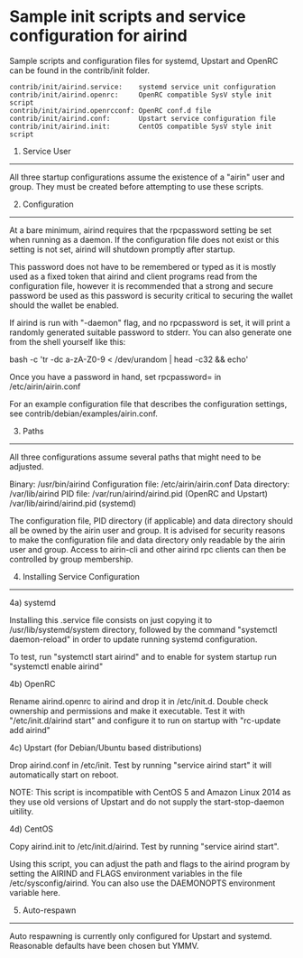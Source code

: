 Sample init scripts and service configuration for airind
==========================================================

Sample scripts and configuration files for systemd, Upstart and OpenRC
can be found in the contrib/init folder.

    contrib/init/airind.service:    systemd service unit configuration
    contrib/init/airind.openrc:     OpenRC compatible SysV style init script
    contrib/init/airind.openrcconf: OpenRC conf.d file
    contrib/init/airind.conf:       Upstart service configuration file
    contrib/init/airind.init:       CentOS compatible SysV style init script

1. Service User
---------------------------------

All three startup configurations assume the existence of a "airin" user
and group.  They must be created before attempting to use these scripts.

2. Configuration
---------------------------------

At a bare minimum, airind requires that the rpcpassword setting be set
when running as a daemon.  If the configuration file does not exist or this
setting is not set, airind will shutdown promptly after startup.

This password does not have to be remembered or typed as it is mostly used
as a fixed token that airind and client programs read from the configuration
file, however it is recommended that a strong and secure password be used
as this password is security critical to securing the wallet should the
wallet be enabled.

If airind is run with "-daemon" flag, and no rpcpassword is set, it will
print a randomly generated suitable password to stderr.  You can also
generate one from the shell yourself like this:

bash -c 'tr -dc a-zA-Z0-9 < /dev/urandom | head -c32 && echo'

Once you have a password in hand, set rpcpassword= in /etc/airin/airin.conf

For an example configuration file that describes the configuration settings,
see contrib/debian/examples/airin.conf.

3. Paths
---------------------------------

All three configurations assume several paths that might need to be adjusted.

Binary:              /usr/bin/airind
Configuration file:  /etc/airin/airin.conf
Data directory:      /var/lib/airind
PID file:            /var/run/airind/airind.pid (OpenRC and Upstart)
                     /var/lib/airind/airind.pid (systemd)

The configuration file, PID directory (if applicable) and data directory
should all be owned by the airin user and group.  It is advised for security
reasons to make the configuration file and data directory only readable by the
airin user and group.  Access to airin-cli and other airind rpc clients
can then be controlled by group membership.

4. Installing Service Configuration
-----------------------------------

4a) systemd

Installing this .service file consists on just copying it to
/usr/lib/systemd/system directory, followed by the command
"systemctl daemon-reload" in order to update running systemd configuration.

To test, run "systemctl start airind" and to enable for system startup run
"systemctl enable airind"

4b) OpenRC

Rename airind.openrc to airind and drop it in /etc/init.d.  Double
check ownership and permissions and make it executable.  Test it with
"/etc/init.d/airind start" and configure it to run on startup with
"rc-update add airind"

4c) Upstart (for Debian/Ubuntu based distributions)

Drop airind.conf in /etc/init.  Test by running "service airind start"
it will automatically start on reboot.

NOTE: This script is incompatible with CentOS 5 and Amazon Linux 2014 as they
use old versions of Upstart and do not supply the start-stop-daemon uitility.

4d) CentOS

Copy airind.init to /etc/init.d/airind. Test by running "service airind start".

Using this script, you can adjust the path and flags to the airind program by
setting the AIRIND and FLAGS environment variables in the file
/etc/sysconfig/airind. You can also use the DAEMONOPTS environment variable here.

5. Auto-respawn
-----------------------------------

Auto respawning is currently only configured for Upstart and systemd.
Reasonable defaults have been chosen but YMMV.
